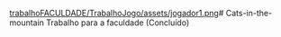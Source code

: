 [trabalhoFACULDADE/TrabalhoJogo/assets/jogador1.png](https://github.com/entulhodebatata-droid/Cats-in-the-mountain/blob/main/trabalhoFACULDADE/TrabalhoJogo/assets/jogador1.png)# Cats-in-the-mountain
Trabalho para a faculdade (Concluído)
